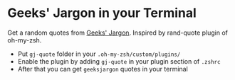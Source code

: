 Geeks' Jargon in your Terminal
====================

Get a random quotes from [Geeks' Jargon](http://geeksjargon.com). Inspired by rand-quote plugin of oh-my-zsh.

- Put `gj-quote` folder in your `.oh-my-zsh/custom/plugins/`
- Enable the plugin by adding `gj-quote` in your plugin section of `.zshrc`
- After that you can get `geeksjargon` quotes in your terminal
